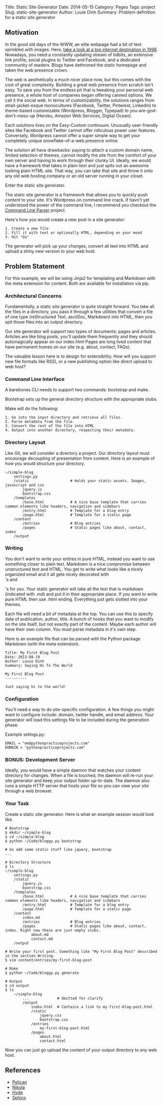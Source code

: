 Title: Static Site Generator
Date: 2014-05-15
Category: Pages
Tags: project
Slug: static-site-generator
Author: Louie Dinh
Summary: Problem definition for a static site generator

Motivation
----------

In the good old days of the WWW, an elite webpage had a bit of text sprinkled with images. 
Here, [take a look at a top internet destination in 1998](https://web.archive.org/web/19981212032831/http://www.slashdot.org/). Nowadays,
you need a constantly updating stream of tidbits, an extensive link profile, social plugins to Twitter and Facebook, and a dedicated community 
of readers. Blogs have dethroned the static homepage and taken the web presence crown.

The web is aesthetically a much nicer place now, but this comes with the cost of great complexity.
Building a great web presence from scratch isn't easy. To save you from the endless pit that is
tweaking your personal web presence, a whole host of companies began offering canned options. We call it the social web.
In terms of customizability, the solutions ranges from strait-jacket-esque monocultures
(Facebook, Twitter, Pinterest, Linkedin) to theme-based customizable (Wordpress, Blogger, Typepad) to 
you-are-god-don't-mess-up (Heroku, Amazon Web Services, Digital Ocean).

Each solutions lives on the Easy-Custom continuum. Unusually user-friendly sites like Facebook
and Twitter cannot offer ridiculous power user features. Conversely, Wordpress cannot offer a
super simple way to get your completely unique snowflake-of-a-web presence online.  

The solution all have drawbacks: paying to attach a custom domain name, limited selection
of themes, cannot modify the site from the comfort of your own server and having to work through their clunky UI. Ideally,
we would have a framework that takes in plain-text and just spits out an awesome looking plain HTML site. 
That way, you can take that site and throw it onto any old web hosting company or an old server running in your closet.

Enter the static site generator. 

The static site generator is a framework that allows you to quickly push _content_ to your site. It's Wordpress on command line crack.
If havn't yet understood the power of the command line, I recommend you checkout the 
[Command Line Parser](|filename|/pages/command-line-parser.md) project. 

Here's how you would create a new post in a site generator:

    1. Create a new file
    2. Fill it with text or optionally HTML, depending on your mood
    3. Hit "Go"

The generator will pick up your changes, convert all text into HTML and upload a shiny new version to your web host. 


Problem Statement
-----------------

For this example, we will be using Jinja2 for templating and Markdown with the meta extension for content. Both are available
for installation via pip.

### Architectural Concerns ###

Fundamentally, a static site generator is quite straight forward. You take all the files in a directory, you pass it through a few utilities
that convert a file of one type (reStructured Text, asciiDoc, Markdown) into HTML, then you spit those files into an output directory.

Our site generator will support two types of documents: pages and articles. Articles are like blog posts, you'll update them frequently
and they should automagically appear on our index.html Pages are long lived content that have permanent homes on our site 
(e.g. about, contact, FAQs).

The valuable lesson here is to design for extensibility. How will you support new file formats like RSS), or a 
new publishing option like direct upload to web host?


### Command Line Interface ###

A barebones CLI needs to support two commands: bootstrap and make.

Bootstrap sets up the general directory structure with the appropriate stubs.

Make will do the following:

    1. Go into the input directory and retrieve all files.
    2. Parse metadata from the file.
    3. Convert the rest of the file into HTML
    4. Output into another directory, respecting their metadata.


### Directory Layout ###

Like Git, we will consider a directory a project. Our directory layout must encourage 
decoupling of presentation from content.  Here is an example of how you would structure your directory.

    ~/simple-blog
        settings.py
        /static                   # Holds your static assets. Images, javascript and css
            jquery.js
            bootstrap.css
        /templates
            /base.html            # A nice base template that carries common elements like headers, navigation and sidebars
            /entry.html           # Template for a blog entry
            /page.html            # Template for a static page
        /content
            /entries              # Blog entries
            /pages                # Static pages like about, contact, index
        /output
    

### Writing ###

You don't want to write your entires in pure HTML, instead you want to use something closer to plain text.
Markdown is a nice compromise between unstructured text and HTML. You get to write what looks like a nicely
organized email and it all gets nicely decorated with <br>'s and <p>'s for you. Your static generator
will take all the text that is markdown (indicated with .md) and put it in their appropriate place.
If you want to write pure HTML then use .html ending. Everything just gets slotted into your themes.

Each file will need a bit of metadata at the top. You can use this to specify date of publication, author,
title. A bunch of hooks that you want to modify on the site itself, but not exactly part of the content. 
Maybe each author will have their own column. You must parse metadata in it's own step.

Here is an example file that can be parsed with the Python package Markdown (with the meta extension).

    Title: My First Blog Post
    Date: 2013-08-19
    Author: Louie Dinh
    Summary: Saying Hi To The World

    My First Blog Post
    ----------

    Just saying hi to the world!

### Configuration ###

You'll need a way to do site-specific configuration. A few things you might want to configure include: domain, twitter handle, and email address.
Your generator will load this settings file to be included during the generation phase. 

Example setings.py:

    EMAIL = "me@pythonpracticeprojects.com"
    DOMAIN = "pythonpracticeprojects.com"

### BONUS: Development Server ###

Ideally, you would have a simple daemon that watches your content directory for changes.
When a file is touched, the daemon will re-run your site generator and keep your output
folder up-to-date. The daemon also runs a simple HTTP server that hosts your file so you can
view your site through a web browser.

### Your Task ###

Create a static site generator. Here is what an example session would look like.

    # Bootstrap
    $ mkdir ~/simple-blog
    $ cd ~/simple-blog
    $ python ~/Code/bloggy.py bootstrap

    # Go add some static stuff like jquery, bootstrap
    ... 

    # Directory Structure
    $ ls
    ~/simple-blog
        settings.py
        /static
            jquery.js
            bootstrap.css
        /templates
            /base.html            # A nice base template that carries common elements like headers, navigation and sidebars
            /entry.html           # Template for a blog entry
            /page.html            # Template for a static page
        /content
            index.md
            /entries              # Blog entries
            /pages                # Static pages like about, contact, index. Right now these are just empty stubs.
                about.md          
                contact.md
        /output

    # Write your first post. Something like "My First Blog Post" described in the section Writing.
    $ vim content/entries/my-first-blog-post 

    # Make
    $ python ~/Code/bloggy.py generate
    
    # Output
    $ cd output
    $ ls
        ~/simple-blog
            ...             # Omitted for clarify
            /output
                index.html  # Contains a link to my-first-blog-post.html
                /static
                    jquery.css
                    bootstrap.css
                /entries
                    my-first-blog-post.html
                /pages
                    about.html
                    contact.html



Now you can just go upload the content of your output directory to any web host.  


References
-----------

* [Pelican](http://blog.getpelican.com/)
* [Nikola](http://getnikola.com/)
* [Hyde](http://hyde.github.io/)
* [Sphinx](http://sphinx-doc.org/)

